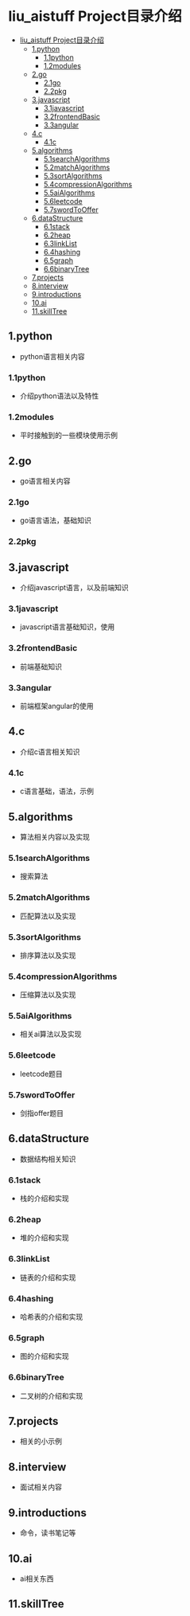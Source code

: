 # liu_aistuff Project目录介绍

<!-- vim-markdown-toc Marked -->

- [liu_aistuff Project目录介绍](#liu_aistuff-project目录介绍)
  - [1.python](#1python)
    - [1.1python](#11python)
    - [1.2modules](#12modules)
  - [2.go](#2go)
    - [2.1go](#21go)
    - [2.2pkg](#22pkg)
  - [3.javascript](#3javascript)
    - [3.1javascript](#31javascript)
    - [3.2frontendBasic](#32frontendbasic)
    - [3.3angular](#33angular)
  - [4.c](#4c)
    - [4.1c](#41c)
  - [5.algorithms](#5algorithms)
    - [5.1searchAlgorithms](#51searchalgorithms)
    - [5.2matchAlgorithms](#52matchalgorithms)
    - [5.3sortAlgorithms](#53sortalgorithms)
    - [5.4compressionAlgorithms](#54compressionalgorithms)
    - [5.5aiAlgorithms](#55aialgorithms)
    - [5.6leetcode](#56leetcode)
    - [5.7swordToOffer](#57swordtooffer)
  - [6.dataStructure](#6datastructure)
    - [6.1stack](#61stack)
    - [6.2heap](#62heap)
    - [6.3linkList](#63linklist)
    - [6.4hashing](#64hashing)
    - [6.5graph](#65graph)
    - [6.6binaryTree](#66binarytree)
  - [7.projects](#7projects)
  - [8.interview](#8interview)
  - [9.introductions](#9introductions)
  - [10.ai](#10ai)
  - [11.skillTree](#11skilltree)

<!-- vim-markdown-toc -->

## 1.python

- python语言相关内容

### 1.1python

- 介绍python语法以及特性

### 1.2modules

- 平时接触到的一些模块使用示例

## 2.go

- go语言相关内容

### 2.1go

- go语言语法，基础知识

### 2.2pkg

## 3.javascript

- 介绍javascript语言，以及前端知识

### 3.1javascript

- javascript语言基础知识，使用

### 3.2frontendBasic

- 前端基础知识

### 3.3angular

- 前端框架angular的使用

## 4.c

- 介绍c语言相关知识

### 4.1c

- c语言基础，语法，示例

## 5.algorithms

- 算法相关内容以及实现

### 5.1searchAlgorithms

- 搜索算法

### 5.2matchAlgorithms

- 匹配算法以及实现

### 5.3sortAlgorithms

- 排序算法以及实现

### 5.4compressionAlgorithms

- 压缩算法以及实现

### 5.5aiAlgorithms

- 相关ai算法以及实现

### 5.6leetcode

- leetcode题目

### 5.7swordToOffer

- 剑指offer题目

## 6.dataStructure

- 数据结构相关知识

### 6.1stack

- 栈的介绍和实现

### 6.2heap

- 堆的介绍和实现

### 6.3linkList

- 链表的介绍和实现

### 6.4hashing

- 哈希表的介绍和实现

### 6.5graph

- 图的介绍和实现

### 6.6binaryTree

- 二叉树的介绍和实现

## 7.projects

- 相关的小示例

## 8.interview

- 面试相关内容

## 9.introductions

- 命令，读书笔记等

## 10.ai

- ai相关东西

## 11.skillTree
